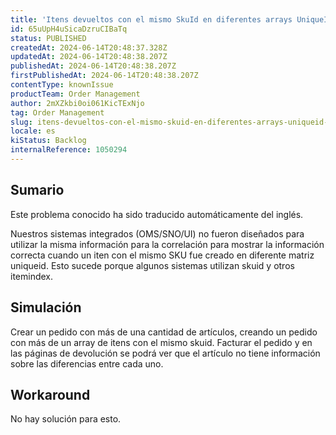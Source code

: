 ```yaml
---
title: 'Itens devueltos con el mismo SkuId en diferentes arrays UniqueId no es visible correctamente'
id: 65uUpH4uSicaDzruCIBaTq
status: PUBLISHED
createdAt: 2024-06-14T20:48:37.328Z
updatedAt: 2024-06-14T20:48:38.207Z
publishedAt: 2024-06-14T20:48:38.207Z
firstPublishedAt: 2024-06-14T20:48:38.207Z
contentType: knownIssue
productTeam: Order Management
author: 2mXZkbi0oi061KicTExNjo
tag: Order Management
slug: itens-devueltos-con-el-mismo-skuid-en-diferentes-arrays-uniqueid-no-es-visible-correctamente
locale: es
kiStatus: Backlog
internalReference: 1050294
---
```


## Sumario

<div class="alert alert-info">
  <p>Este problema conocido ha sido traducido automáticamente del inglés.</p>
</div>


Nuestros sistemas integrados (OMS/SNO/UI) no fueron diseñados para utilizar la misma información para la correlación para mostrar la información correcta cuando un iten con el mismo SKU fue creado en diferente matriz uniqueid. Esto sucede porque algunos sistemas utilizan skuid y otros itemindex.



## Simulación


Crear un pedido con más de una cantidad de artículos, creando un pedido con más de un array de itens con el mismo skuid. Facturar el pedido y en las páginas de devolución se podrá ver que el artículo no tiene información sobre las diferencias entre cada uno.



## Workaround


No hay solución para esto.






